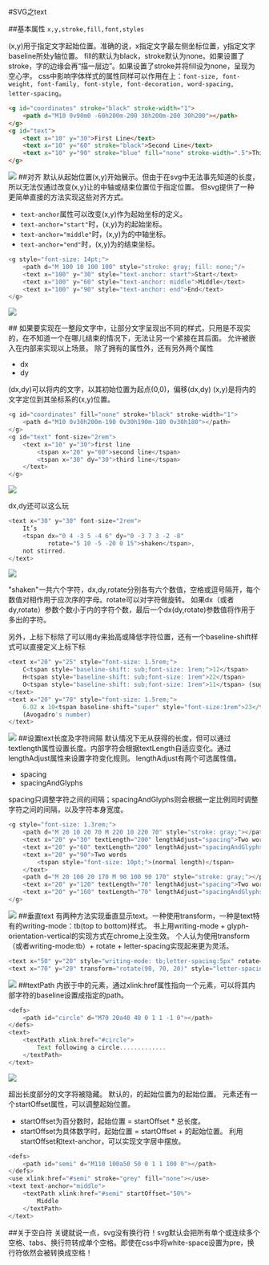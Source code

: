 #SVG之text


##<text>基本属性
`x,y,stroke,fill,font,styles`

(x,y)用于指定文字起始位置。准确的说，x指定文字最左侧坐标位置，y指定文字baseline所处y轴位置。
fill的默认为black，stroke默认为none。如果设置了stroke，字的边缘会再“描一层边”。如果设置了stroke并将fill设为none，呈现为空心字。
css中影响字体样式的属性同样可以作用在<text>上：`font-size, font-weight, font-family, font-style, font-decoration, word-spacing, letter-spacing`。

```html
<g id="coordinates" stroke="black" stroke-width="1">
    <path d="M10 0v90m0 -60h200m-200 30h200m-200 30h200"></path>
</g>
<g id="text">
    <text x="10" y="30">First Line</text>
    <text x="10" y="60" stroke="black">Second Line</text>
    <text x="10" y="90" stroke="blue" fill="none" stroke-width=".5">Third Line</text>
</g>
```
![](https://ws1.sinaimg.cn/large/aaf377eegy1fo6wzpx140j209004c0su.jpg)
##对齐
默认<text>从起始位置(x,y)开始展示。但由于在svg中无法事先知道<text>的长度，所以无法仅通过改变(x,y)让<text>的中轴或结束位置位于指定位置。
但svg提供了一种更简单直接的方法实现这些对齐方式。

* `text-anchor`属性可以改变(x,y)作为起始坐标的定义。
* `text-anchor="start"`时，(x,y)为<text>的起始坐标。
* `text-anchor="middle"`时，(x,y)为<text>的中轴坐标。
* `text-anchor="end"`时，(x,y)为<text>的结束坐标。

```js
<g style="font-size: 14pt;">
    <path d="M 100 10 100 100" style="stroke: gray; fill: none;"/>
    <text x="100" y="30" style="text-anchor: start">Start</text>
    <text x="100" y="60" style="text-anchor: middle">Middle</text>
    <text x="100" y="90" style="text-anchor: end">End</text>
</g>
```
![](https://ws1.sinaimg.cn/large/aaf377eegy1fo6wzptelcj206r045q2u.jpg)

##<tspan>
如果要实现在一整段文字中，让部分文字呈现出不同的样式，只用<text>是不现实的，在不知道一个<text>在哪儿结束的情况下，无法让另一个<text>紧接在其后面。
<tspan>允许被嵌入在<text>内部来实现以上场景。
<tspan>除了<text>拥有的属性外，还有另外两个属性

* dx
* dy

(dx,dy)可以将<tspan>内的文字，以其初始位置为起点(0,0)，偏移(dx,dy)
(x,y)是将<tspan>内的文字定位到其坐标系的(x,y)位置。

```js
<g id="coordinates" fill="none" stroke="black" stroke-width="1">
    <path d="M10 0v30h200m-190 0v30h190m-180 0v30h180"></path>
</g>
<g id="text" font-size="2rem">
    <text x="10" y="30">first line
        <tspan x="20" y="60">second line</tspan>
        <tspan x="30" dy="30">third line</tspan>
    </text>
</g>
```
![](https://ws1.sinaimg.cn/large/aaf377eegy1fo6wzq3pvpj207j03lmx3.jpg)

dx,dy还可以这么玩

```js
<text x="30" y="30" font-size="2rem">
    It’s
    <tspan dx="0 4 -3 5 -4 6" dy="0 -3 7 3 -2 -8"
           rotate="5 10 -5 -20 0 15">shaken</tspan>,
    not stirred.
</text>
```
![](https://ws1.sinaimg.cn/large/aaf377eegy1fo6wzpsg0zj20c801ca9x.jpg)

"shaken"一共六个字符，dx,dy,rotate分别各有六个数值，空格或逗号隔开，每个数值对相作用于应次序的字母。rotate可以对字符做旋转。
如果dx（或者dy,rotate）参数个数小于<tspan>内的字符个数，最后一个dx(dy,rotate)参数值将作用于多出的字符。

另外，上标下标除了可以用dy来抬高或降低字符位置，还有一个baseline-shift样式可以直接定义上标下标

```js
<text x="20" y="25" style="font-size: 1.5rem;">
    C<tspan style="baseline-shift: sub;font-size: 1rem;">12</tspan>
    H<tspan style="baseline-shift: sub;font-size: 1rem">22</tspan>
    O<tspan style="baseline-shift: sub;font-size: 1rem">11</tspan> (sugar)
</text>
<text x="20" y="70" style="font-size: 1.5rem;">
    6.02 x 10<tspan baseline-shift="super" style="font-size:1rem">23</tspan>
    (Avogadro's number)
</text>
```
![](https://ws1.sinaimg.cn/large/aaf377eegy1fo6wzq0q4uj20b602bjr9.jpg)
##设置text长度及字符间隔
默认情况下无从获得<text>的长度，但可以通过textlength属性设置<text>长度。<text>内部字符会根据textLength自适应变化。通过lengthAdjust属性来设置字符变化规则。
lengthAdjust有两个可选属性值。

* spacing
* spacingAndGlyphs

spacing只调整字符之间的间隔；spacingAndGlyphs则会根据一定比例同时调整字符之间的间隔，以及字符本身宽度。

```js
<g style="font-size: 1.3rem;">
    <path d="M 20 10 20 70 M 220 10 220 70" style="stroke: gray;"></path>
    <text x="20" y="30" textLength="200" lengthAdjust="spacing">Two words</text>
    <text x="20" y="60" textLength="200" lengthAdjust="spacingAndGlyphs">Two words</text>
    <text x="20" y="90">Two words
        <tspan style="font-size: 10pt;">(normal length)</tspan>
    </text>
    <path d="M 20 100 20 170 M 90 100 90 170" style="stroke: gray;"></path>
    <text x="20" y="120" textLength="70" lengthAdjust="spacing">Two words</text>
    <text x="20" y="160" textLength="70" lengthAdjust="spacingAndGlyphs">Two words</text>
</g>
```
![](https://ws1.sinaimg.cn/large/aaf377eegy1fo6wzpvxvpj2080069dfv.jpg)
##垂直text
有两种方法实现垂直显示text。一种使用transform，一种是text特有的writing-mode：tb(top to bottom)样式。
书上用writing-mode + glyph-orientation-vertical的实现方式在chrome上没生效。
个人认为使用transform（或者writing-mode:tb）+ rotate + letter-spacing实现起来更为灵活。

```js
<text x="50" y="20" style="writing-mode: tb;letter-spacing:5px" rotate="-90" >Writing Vertical Text</text>
<text x="70" y="20" transform="rotate(90, 70, 20)" style="letter-spacing:5px" rotate="-90" >Writing Vertical Text</text>
```
![](https://ws1.sinaimg.cn/large/aaf377eegy1fo6wzppug2j201u08fwe9.jpg)
##textPath
内嵌于<text>中的<textpath>元素，通过xlink:href属性指向一个<path>元素，可以将其内部字符的baseline设置成指定的path。

```js
<defs>
    <path id="circle" d="M70 20a40 40 0 1 1 -1 0"></path>
</defs>
<text>
    <textPath xlink:href="#circle">
        Text following a circle.............
    </textPath>
</text>
```
![](http://ww1.sinaimg.cn/large/aaf377eegy1fo6wzpssz4j206105eq2v.jpg)

超出<path>长度部分的文字将被隐藏。
默认的，<textPath>的起始位置为<path>的起始位置。
<textPath>元素还有一个startOffset属性，可以调整<text>起始位置。

* startOffset为百分数时，<textPath>起始位置 = startOffset * <path>总长度。
* startOffset为具体数字时，<textPath>起始位置 = startOffset + <path>的起始位置。
利用startOffset和text-anchor，可以实现文字居中摆放。

```js
<defs>
    <path id="semi" d="M110 100a50 50 0 1 1 100 0"></path>
</defs>
<use xlink:href="#semi" stroke="grey" fill="none"></use>
<text text-anchor="middle">
    <textPath xlink:href="#semi" startOffset="50%">
        Middle
    </textPath>
</text>
```

##关于空白符
关键就说一点，svg没有换行符！svg默认会把所有单个或连续多个空格、tabs、换行符转成单个空格。即使在css中将white-space设置为pre，换行符依然会被转换成空格！